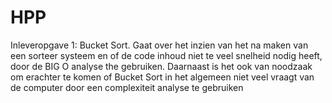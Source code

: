 # HPP

Inleveropgave 1: Bucket Sort. Gaat over het inzien van het na maken van een sorteer systeem en of de code inhoud niet te veel snelheid nodig heeft, door de BIG O analyse the gebruiken. Daarnaast is het ook van noodzaak om erachter te komen of Bucket Sort in het algemeen niet veel vraagt van de computer door een complexiteit analyse te gebruiken

